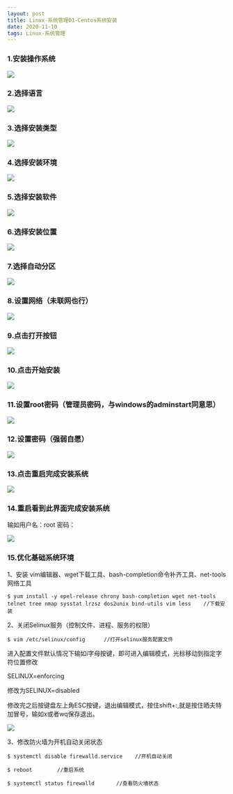 ```yaml
---
layout: post
title: Linux-系统管理01-Centos系统安装
date: 2020-11-10 
tags: Linux-系统管理
---
```


### 1.安装操作系统

![](/images/posts/Linux-系统管理/Linux-系统管理01-Centos系统安装/1.png)

### 2.选择语言

![](/images/posts/Linux-系统管理/Linux-系统管理01-Centos系统安装/2.png)

### 3.选择安装类型

![](/images/posts/Linux-系统管理/Linux-系统管理01-Centos系统安装/3.png)

### 4.选择安装环境

![](/images/posts/Linux-系统管理/Linux-系统管理01-Centos系统安装/4.png)

### 5.选择安装软件

![](/images/posts/Linux-系统管理/Linux-系统管理01-Centos系统安装/5.png)

### 6.选择安装位置

![](/images/posts/Linux-系统管理/Linux-系统管理01-Centos系统安装/6.png)

### 7.选择自动分区

![](/images/posts/Linux-系统管理/Linux-系统管理01-Centos系统安装/7.png)

### 8.设置网络（未联网也行）

![](/images/posts/Linux-系统管理/Linux-系统管理01-Centos系统安装/8.png)

### 9.点击打开按钮

![](/images/posts/Linux-系统管理/Linux-系统管理01-Centos系统安装/9.png)

### 10.点击开始安装

![](/images/posts/Linux-系统管理/Linux-系统管理01-Centos系统安装/10.png)

### 11.设置root密码（管理员密码，与windows的adminstart同意思）

![](/images/posts/Linux-系统管理/Linux-系统管理01-Centos系统安装/11.png)

### 12.设置密码（强弱自愿）

![](/images/posts/Linux-系统管理/Linux-系统管理01-Centos系统安装/12.png)

### 13.点击重启完成安装系统

![](/images/posts/Linux-系统管理/Linux-系统管理01-Centos系统安装/13.png)

### 14.重启看到此界面完成安装系统

输如用户名：root
密码：

![](/images/posts/Linux-系统管理/Linux-系统管理01-Centos系统安装/14.png)

### 15.优化基础系统环境

1、安装 vim编辑器、wget下载工具、bash-completion命令补齐工具、net-tools网络工具

```
$ yum install -y epel-release chrony bash-completion wget net-tools telnet tree nmap sysstat lrzsz dos2unix bind-utils vim less    //下载安装
```
2、关闭Selinux服务（控制文件、进程、服务的权限）

```
$ vim /etc/selinux/config      //打开selinux服务配置文件
```
进入配置文件默认情况下输如i字母按键，即可进入编辑模式，光标移动到指定字符位置修改

SELINUX=enforcing

修改为SELINUX=disabled

修改完之后按键盘左上角ESC按键，退出编辑模式，按住shift+:,就是按住晒夫特加冒号，输如x或者wq保存退出。

![](/images/posts/Linux-系统管理/Linux-系统管理01-Centos系统安装/15.png)

3、修改防火墙为开机自动关闭状态

```
$ systemctl disable firewalld.service    //开机自动关闭

$ reboot        //重启系统

$ systemctl status firewalld       //查看防火墙状态
```
